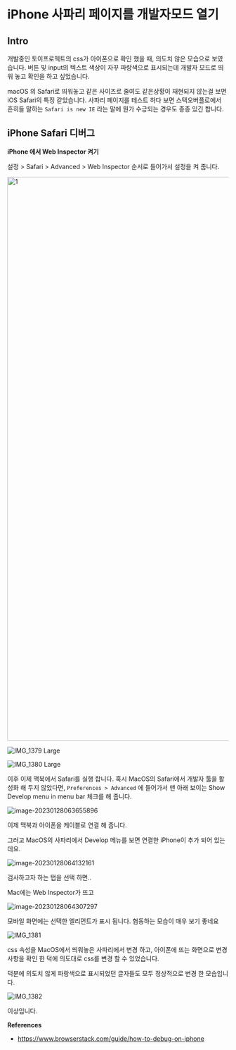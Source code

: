 # iPhone 사파리 페이지를 개발자모드 열기

## Intro

개발중인 토이프로젝트의 css가 아이폰으로 확인 했을 때, 의도치 않은 모습으로 보였습니다. 버튼 및 input의 텍스트 색상이 자꾸 파랑색으로 표시되는데 개발자 모드로 띄워 놓고 확인을 하고 싶었습니다.

macOS 의 Safari로 띄워놓고 같은 사이즈로 줄여도 같은상황이 재현되지 않는걸 보면 iOS Safari의 특징 같았습니다. 사파리 페이지를 테스트 하다 보면 스택오버플로에서 흔히들 말하는 `Safari is new IE` 라는 말에 뭔가 수긍되는 경우도 종종 있긴 합니다.

## iPhone Safari 디버그

**iPhone 에서 Web Inspector 켜기**

설정 > Safari > Advanced > Web Inspector 순서로 들어가서 설정을 켜 줍니다.

<img src=https://raw.githubusercontent.com/Shane-Park/mdblog/main/development/ios_safari_dev.assets/IMG_1378%20Large.webp width=591 height=1280 alt=1>

![IMG_1379 Large](https://raw.githubusercontent.com/Shane-Park/mdblog/main/development/ios_safari_dev.assets/IMG_1379%20Large.webp)

![IMG_1380 Large](https://raw.githubusercontent.com/Shane-Park/mdblog/main/development/ios_safari_dev.assets/IMG_1380%20Large.webp)

이후 이제 맥북에서 Safari를 실행 합니다. 혹시 MacOS의 Safari에서 개발자 툴을 활성화 해 두지 않았다면, `Preferences > Advanced` 에 들어가서 맨 아래 보이는 Show Develop menu in menu bar 체크를 해 줍니다.

![image-20230128063655896](https://raw.githubusercontent.com/Shane-Park/mdblog/main/development/ios_safari_dev.assets/image-20230128063655896.webp)

이제 맥북과 아이폰을 케이블로 연결 해 줍니다.

그러고 MacOS의 사파리에서 Develop 메뉴를 보면 연결한 iPhone이 추가 되어 있는데요.

![image-20230128064132161](https://raw.githubusercontent.com/Shane-Park/mdblog/main/development/ios_safari_dev.assets/image-20230128064132161.webp)

검사하고자 하는 탭을 선택 하면..

Mac에는 Web Inspector가 뜨고

![image-20230128064307297](https://raw.githubusercontent.com/Shane-Park/mdblog/main/development/ios_safari_dev.assets/image-20230128064307297.webp)

모바일 화면에는 선택한 엘리먼트가 표시 됩니다. 협동하는 모습이 매우 보기 좋네요 

![IMG_1381](https://raw.githubusercontent.com/Shane-Park/mdblog/main/development/ios_safari_dev.assets/IMG_1381.webp)

css 속성을 MacOS에서 띄워놓은 사파리에서 변경 하고, 아이폰에 뜨는 화면으로 변경사항을 확인 한 덕에 의도대로 css를 변경 할 수 있었습니다.

덕분에 의도치 않게 파랑색으로 표시되었던 글자들도 모두 정상적으로 변경 한 모습입니다.

![IMG_1382](https://raw.githubusercontent.com/Shane-Park/mdblog/main/development/ios_safari_dev.assets/IMG_1382.webp)

이상입니다. 

**References**

- https://www.browserstack.com/guide/how-to-debug-on-iphone